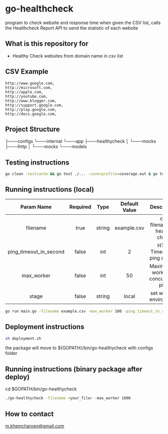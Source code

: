 # go-healthcheck

program to check website and response time when given the CSV list, calls the Healthcheck Report API to send the statistic of each website

## What is this repository for ##

* Healthy Check websites from domain name in csv list

## CSV Example ##

```csv
http://www.google.com,
http://microsoft.com,
http://apple.com,
http://youtube.com,
http://www.blogger.com,
http://support.google.com,
http://play.google.com,
http://docs.google.com,
```
## Project Structure ##

├───configs
└───internal
    └───app
        ├───healthycheck
        │   └───mocks
        ├───lhttp
        │   └───mocks
        └───models

## Testing instructions ##

```bash
go clean -testcache && go test ./... -coverprofile=coverage.out & go tool cover -html=coverage.out
```

## Running instructions (local) ##

|       Param Name       | Required |  Type  | Default Value |              Description               |
| :--------------------: | :------: | :----: | :-----------: | :------------------------------------: |
|        filename        |   true   | string |  example.csv  |     csv filename for healthy check     |
| ping_timeout_in_second |  false   |  int   |       2       |      HTTP Timeout for ping domain      |
|       max_worker       |  false   |  int   |      50       | Maximum of worker for concurrency ping |
|         stage          |  false   | string |     local     |        set working environment         |


```bash
go run main.go -filename example.csv -max_worker 100 -ping_timeout_in_second 2
```

## Deployment instructions ##

```bash
sh deployment.sh
```
the package will move to ${GOPATH}/bin/go-healthycheck with configs folder

## Running instructions (binary package after deploy) ##
cd $GOPATH/bin/go-healthycheck
```sh
./go-healthycheck -filename <your_file> -max_worker 1000
```

## How to contact ##

m.khemcharoen@gmail.com
